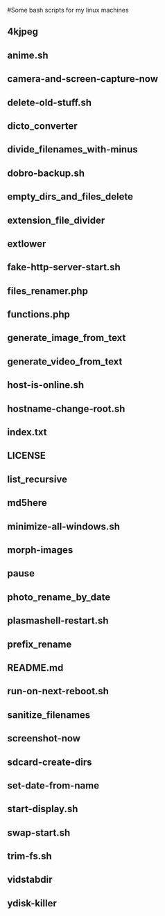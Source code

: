 #Some bash scripts for my linux machines

## 4kjpeg


## anime.sh


## camera-and-screen-capture-now


## delete-old-stuff.sh


## dicto_converter


## divide_filenames_with-minus


## dobro-backup.sh


## empty_dirs_and_files_delete


## extension_file_divider


## extlower


## fake-http-server-start.sh


## files_renamer.php


## functions.php


## generate_image_from_text


## generate_video_from_text


## host-is-online.sh


## hostname-change-root.sh


## index.txt


## LICENSE


## list_recursive


## md5here


## minimize-all-windows.sh


## morph-images


## pause


## photo_rename_by_date


## plasmashell-restart.sh


## prefix_rename


## README.md


## run-on-next-reboot.sh


## sanitize_filenames


## screenshot-now


## sdcard-create-dirs


## set-date-from-name


## start-display.sh


## swap-start.sh


## trim-fs.sh


## vidstabdir


## ydisk-killer

